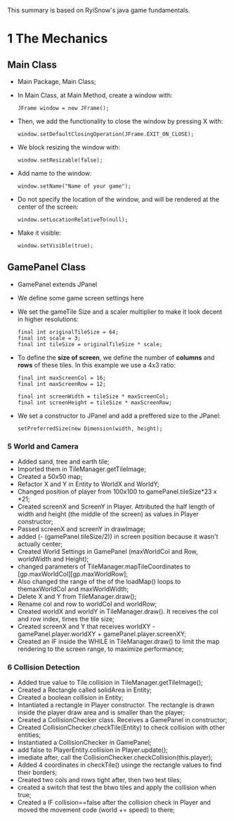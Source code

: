 This summary is based on RyiSnow's java game fundamentals.

# 1 The Mechanics

## Main Class
* Main Package, Main Class;
* In Main Class, at Main Method, create a window with:

      JFrame window = new JFrame();

* Then, we add the functionality to close the window by pressing X with:
  
      window.setDefaultClosingOperation(JFrame.EXIT_ON_CLOSE);

* We block resizing the window with:

      window.setResizable(false);

* Add name to the window:

      window.setName("Name of your game");

* Do not specify the location of the window, and will be rendered at the center of the screen:

      window.setLocationRelativeTo(null);

* Make it visible:

      window.setVisible(true);

## GamePanel Class

* GamePanel extends JPanel
* We define some game screen settings here


* We set the gameTile Size and a scaler multiplier to make it look decent in higher resolutions:

      final int originalTileSize = 64;
      final int scale = 3;
      final int tileSize = originalTileSize * scale;

* To define the **size of screen**, we define the number of **columns** and **rows** of these tiles. In this example we use a 4x3 ratio:

      final int maxScreenCol = 16;
      final int maxScreenRow = 12;

      final int screenWidth = tileSize * maxScreenCol;
      final int screenHeight = tileSize * maxScreenRow;

* We set a constructor to JPanel and add a preffered size to the JPanel:

      setPreferredSize(new Dimension(width, height);

      

### 5 World and Camera
* Added sand, tree and earth tile;
* Imported them in TileManager.getTileImage;
* Created a 50x50 map;
* Refactor X and Y in Entity to WorldX and WorldY;
* Changed position of player from 100x100 to gamePanel.tileSize*23 x *21;
* Created screenX and ScreenY in Player. Attributed the half length of width and height (the middle of the screen) as values in Player constructor;
* Passed screenX and screenY in drawImage;
* added (- (gamePanel.tileSize/2)) in screen position because it wasn't actually center;
* Created World Settings in GamePanel (maxWorldCol and Row, worldWidth and Height);
* changed parameters of TileManager.mapTileCoordinates to [gp.maxWorldCol][gp.maxWorldRow];
* Also changed the range of the of the loadMap() loops to themaxWorldCol and maxWorldWidth;
* Delete X and Y from TileManager.draw();
* Rename col and row to worldCol and worldRow;
* Created worldX and worldY in TileManager.draw(). It receives the col and row index, times the tile size;
* Created screenX and Y that receives worldXY - gamePanel.player.worldXY + gamePanel.player.screenXY;
* Created an IF inside the WHILE in TileManager.draw() to limit the map rendering to the screen range, to maximize performance;

### 6 Collision Detection
* Added true value to Tile.collision in TileManager.getTileImage();
* Created a Rectangle called solidArea in Entity;
* Created a boolean collision in Entity;
* Intantiated a rectangle in Player constructor. The rectangle is drawn inside the player draw area and is smaller than the player;
* Created a CollisionChecker class. Receives a GamePanel in constructor;
* Created CollisionChecker.checkTile(Entity) to check collision with other entities;
* Instantiated a CollisionChecker in GamePanel;
* add false to PlayerEntity.collision in Player.update();
* imediate after, call the CollisionChecker.checkCollision(this.player);
* Added 4 coordinates in checkTile() usinge the rectangle values to find their borders;
* Created two cols and rows tight after, then two test tiles;
* created a switch that test the btwo tiles and apply the collision when true;
* Created a IF collision==false after the collision check in Player and moved the movement code (world += speed) to there;

